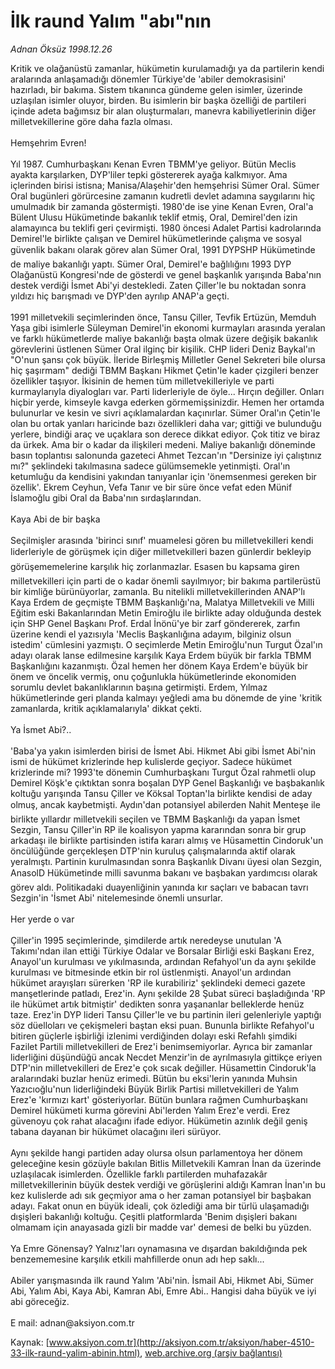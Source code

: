 # İlk raund Yalım "abı"nın

*Adnan Öksüz 1998.12.26*

<font class="agenda2NewsSpot">
 Kritik ve olağanüstü zamanlar, hükümetin kurulamadığı ya da partilerin kendi aralarında anlaşamadığı dönemler Türkiye'de 'abiler demokrasisini' hazırladı, bir bakıma.
</font>
<font class="newsDetail">
 Sistem tıkanınca gündeme gelen isimler, üzerinde uzlaşılan isimler oluyor, birden. Bu isimlerin bir başka özelliği de partileri içinde adeta bağımsız bir alan oluşturmaları, manevra kabiliyetlerinin diğer milletvekillerine göre daha fazla olması.
 <br/>
 <br/>
 Hemşehrim Evren!
 <br/>
 <br/>
 Yıl 1987. Cumhurbaşkanı Kenan Evren TBMM'ye geliyor. Bütün Meclis ayakta karşılarken, DYP'liler tepki göstererek ayağa kalkmıyor. Ama içlerinden birisi istisna; Manisa/Alaşehir'den hemşehrisi Sümer Oral. Sümer Oral bugünleri görürcesine zamanın kudretli devlet adamına saygılarını hiç umulmadık bir zamanda göstermişti. 1980'de ise yine Kenan Evren, Oral'a Bülent Ulusu Hükümetinde bakanlık teklif etmiş, Oral, Demirel'den izin alamayınca bu teklifi geri çevirmişti. 1980 öncesi Adalet Partisi kadrolarında Demirel'le birlikte çalışan ve Demirel hükümetlerinde çalışma ve sosyal güvenlik bakanı olarak görev alan Sümer Oral, 1991 DYPSHP Hükümetinde de maliye bakanlığı yaptı. Sümer Oral, Demirel'e bağlılığını 1993 DYP Olağanüstü Kongresi'nde de gösterdi ve genel başkanlık yarışında Baba'nın destek verdiği İsmet Abi'yi destekledi. Zaten Çiller'le bu noktadan sonra yıldızı hiç barışmadı ve DYP'den ayrılıp ANAP'a geçti.
 <br/>
 <br/>
 1991 milletvekili seçimlerinden önce, Tansu Çiller, Tevfik Ertüzün, Memduh Yaşa gibi isimlerle Süleyman Demirel'in ekonomi kurmayları arasında yeralan ve farklı hükümetlerde maliye bakanlığı başta olmak üzere değişik bakanlık görevlerini üstlenen Sümer Oral ilginç bir kişilik. CHP lideri Deniz Baykal'ın "O'nun şansı çok büyük. İleride Birleşmiş Milletler Genel Sekreteri bile olursa hiç şaşırmam" dediği TBMM Başkanı Hikmet Çetin'le kader çizgileri benzer özellikler taşıyor. İkisinin de hemen tüm milletvekilleriyle ve parti kurmaylarıyla diyalogları var. Parti liderleriyle de öyle... Hırçın değiller. Onları hiçbir yerde, kimseyle kavga ederken görmemişsinizdir. Hemen her ortamda bulunurlar ve kesin ve sivri açıklamalardan kaçınırlar. Sümer Oral'ın Çetin'le olan bu ortak yanları haricinde bazı özellikleri daha var; gittiği ve bulunduğu yerlere, bindiği araç ve uçaklara son derece dikkat ediyor. Çok titiz ve biraz da ürkek. Ama bir o kadar da ilişkileri medeni. Maliye bakanlığı döneminde basın toplantısı salonunda gazeteci Ahmet Tezcan'ın "Dersinize iyi çalıştınız mı?" şeklindeki takılmasına sadece gülümsemekle yetinmişti. Oral'ın ketumluğu da kendisini yakından tanıyanlar için 'önemsenmesi gereken bir özellik'. Ekrem Ceyhun, Vefa Tanır ve bir süre önce vefat eden Münif İslamoğlu gibi Oral da Baba'nın sırdaşlarından.
 <br/>
 <br/>
 Kaya Abi de bir başka
 <br/>
 <br/>
 Seçilmişler arasında 'birinci sınıf' muamelesi gören bu milletvekilleri kendi liderleriyle de görüşmek için diğer milletvekilleri bazen günlerdir bekleyip görüşememelerine karşılık hiç zorlanmazlar. Esasen bu kapsama giren milletvekilleri için parti de o kadar önemli sayılmıyor; bir bakıma partilerüstü bir kimliğe bürünüyorlar, zamanla. Bu nitelikli milletvekillerinden ANAP'lı Kaya Erdem de geçmişte TBMM Başkanlığı'na, Malatya Milletvekili ve Milli Eğitim eski Bakanlarından Metin Emiroğlu ile birlikte aday olduğunda destek için SHP Genel Başkanı Prof. Erdal İnönü'ye bir zarf göndererek, zarfın üzerine kendi el yazısıyla 'Meclis Başkanlığına adayım, bilginiz olsun istedim' cümlesini yazmıştı. O seçimlerde Metin Emiroğlu'nun Turgut Özal'ın adayı olarak lanse edilmesine karşılık Kaya Erdem büyük bir farkla TBMM Başkanlığını kazanmıştı. Özal hemen her dönem Kaya Erdem'e büyük bir önem ve öncelik vermiş, onu çoğunlukla hükümetlerinde ekonomiden sorumlu devlet bakanlıklarının başına getirmişti. Erdem, Yılmaz hükümetlerinde geri planda kalmayı yeğledi ama bu dönemde de yine 'kritik zamanlarda, kritik açıklamalarıyla' dikkat çekti.
 <br/>
 <br/>
 Ya İsmet Abi?..
 <br/>
 <br/>
 'Baba'ya yakın isimlerden birisi de İsmet Abi. Hikmet Abi gibi İsmet Abi'nin ismi de hükümet krizlerinde hep kulislerde geçiyor. Sadece hükümet krizlerinde mi? 1993'te dönemin Cumhurbaşkanı Turgut Özal rahmetli olup Demirel Köşk'e çıktıktan sonra boşalan DYP Genel Başkanlığı ve başbakanlık koltuğu yarışında Tansu Çiller ve Köksal Toptan'la birlikte kendisi de aday olmuş, ancak kaybetmişti. Aydın'dan potansiyel abilerden Nahit Menteşe ile birlikte yıllardır milletvekili seçilen ve TBMM Başkanlığı da yapan İsmet Sezgin, Tansu Çiller'in RP ile koalisyon yapma kararından sonra bir grup arkadaşı ile birlikte partisinden istifa kararı almış ve Hüsamettin Cindoruk'un öncülüğünde gerçekleşen DTP'nin kuruluş çalışmalarında aktif olarak yeralmıştı. Partinin kurulmasından sonra Başkanlık Divanı üyesi olan Sezgin, AnasolD Hükümetinde milli savunma bakanı ve başbakan yardımcısı olarak görev aldı. Politikadaki duayenliğinin yanında kır saçları ve babacan tavrı Sezgin'in 'İsmet Abi' nitelemesinde önemli unsurlar.
 <br/>
 <br/>
 Her yerde o var
 <br/>
 <br/>
 Çiller'in 1995 seçimlerinde, şimdilerde artık neredeyse unutulan 'A Takımı'ndan ilan ettiği Türkiye Odalar ve Borsalar Birliği eski Başkanı Erez, Anayol'un kurulması ve yıkılmasında, ardından Refahyol'un da aynı şekilde kurulması ve bitmesinde etkin bir rol üstlenmişti. Anayol'un ardından hükümet arayışları sürerken 'RP ile kurabiliriz' şeklindeki demeci gazete manşetlerinde patladı, Erez'in. Aynı şekilde 28 Şubat süreci başladığında 'RP ile hükümet artık bitmiştir' dedikten sonra yaşananlar belleklerde henüz taze. Erez'in DYP lideri Tansu Çiller'le ve bu partinin ileri gelenleriyle yaptığı söz düelloları ve çekişmeleri baştan eksi puan. Bununla birlikte Refahyol'u bitiren güçlerle işbirliği izlenimi verdiğinden dolayı eski Refahlı şimdiki Fazilet Partili milletvekilleri de Erez'i benimsemiyorlar. Ayrıca bir zamanlar liderliğini düşündüğü ancak Necdet Menzir'in de ayrılmasıyla gittikçe eriyen DTP'nin milletvekilleri de Erez'e çok sıcak değiller. Hüsamettin Cindoruk'la aralarındaki buzlar henüz erimedi. Bütün bu eksi'lerin yanında Muhsin Yazıcıoğlu'nun liderliğindeki Büyük Birlik Partisi milletvekilleri de Yalım Erez'e 'kırmızı kart' gösteriyorlar. Bütün bunlara rağmen Cumhurbaşkanı Demirel hükümeti kurma görevini Abi'lerden Yalım Erez'e verdi. Erez güvenoyu çok rahat alacağını ifade ediyor. Hükümetin azınlık değil geniş tabana dayanan bir hükümet olacağını ileri sürüyor.
 <br/>
 <br/>
 Aynı şekilde hangi partiden aday olursa olsun parlamentoya her dönem geleceğine kesin gözüyle bakılan Bitlis Milletvekili Kamran İnan da üzerinde uzlaşılacak isimlerden. Özellikle farklı partilerden muhafazakâr milletvekillerinin büyük destek verdiği ve görüşlerini aldığı Kamran İnan'ın bu kez kulislerde adı sık geçmiyor ama o her zaman potansiyel bir başbakan adayı. Fakat onun en büyük ideali, çok özlediği ama bir türlü ulaşamadığı dışişleri bakanlığı koltuğu. Çeşitli platformlarda 'Benim dışişleri bakanı olmamam için anayasada gizli bir madde var' demesi de belki bu yüzden.
 <br/>
 <br/>
 Ya Emre Gönensay? Yalnız'ları oynamasına ve dışardan bakıldığında pek benzememesine karşılık etkili mahfillerde onun adı hep saklı...
 <br/>
 <br/>
 Abiler yarışmasında ilk raund Yalım 'Abi'nin. İsmail Abi, Hikmet Abi, Sümer Abi, Yalım Abi, Kaya Abi, Kamran Abi, Emre Abi.. Hangisi daha büyük ve iyi abi göreceğiz.
 <br/>
 <br/>
 E mail: adnan@aksiyon.com.tr
 <br/>
</font>

Kaynak: [www.aksiyon.com.tr](http://aksiyon.com.tr/aksiyon/haber-4510-33-ilk-raund-yalim-abinin.html), [web.archive.org (arşiv bağlantısı)](http://web.archive.org/web/20101210090038/http://aksiyon.com.tr/aksiyon/haber-4510-33-ilk-raund-yalim-abinin.html)
